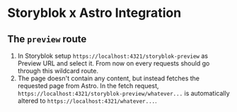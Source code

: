 # Storyblok x Astro Integration

## The `preview` route

1. In Storyblok setup `https://localhost:4321/storyblok-preview` as Preview URL and select it. From now on every requests should go through this wildcard route.
2. The page doesn't contain any content, but instead fetches the requested page from Astro. In the fetch request, `https://localhost:4321/storyblok-preview/whatever...` is automatically altered to `https://localhost:4321/whatever...`.

